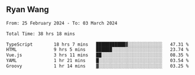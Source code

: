 ## Ryan Wang

<!--START_SECTION:waka-->

```txt
From: 25 February 2024 - To: 03 March 2024

Total Time: 38 hrs 18 mins

TypeScript        18 hrs 7 mins   ███████████▓░░░░░░░░░░░░░   47.31 %
HTML              9 hrs 5 mins    ██████░░░░░░░░░░░░░░░░░░░   23.74 %
Vue.js            3 hrs 11 mins   ██░░░░░░░░░░░░░░░░░░░░░░░   08.35 %
YAML              1 hr 21 mins    █░░░░░░░░░░░░░░░░░░░░░░░░   03.54 %
Groovy            1 hr 14 mins    ▓░░░░░░░░░░░░░░░░░░░░░░░░   03.25 %
```

<!--END_SECTION:waka-->
